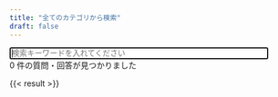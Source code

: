 ```yaml
---
title: "全てのカテゴリから検索"
draft: false
---
```

<input id = "query" onkeyup="location.replace('#' + this.value)" style="width: 90%;" autocomplete="off" autofocus placeholder="検索キーワードを入れてください" />

<div id = "result">
    <span id ="count">0</span> 件の質問・回答が見つかりました
</div>

<script>
    // 検索
    function search(query) {
        var count = 0;
        $(".card").each(function(i, elem) {
            var question = $(elem).find("span").text().toLowerCase();
            var answer = $(elem).find(".card-body").text().toLowerCase();
            if (query == "" || (question.indexOf(query) == -1 && answer.indexOf(query) == -1)) {
                $(elem).css("display", "none");
            } else {
                $(elem).css("display", "block");
                count++;
            }
        })
        $("#result #count").text(count);
    }
    // ハッシュフラグメントの値で検索を実行
    function searchWithHash() {
        const hash = decodeURI(location.hash.substring(1));
        search(hash);
        // 必要があれば input 要素の値を更新
        const queryElem = document.getElementById('query');
        if (queryElem.value !== hash) {
        queryElem.value = hash;
        }
    }
    // ハッシュフラグメント付きの URL でページを開いたときに検索
    window.addEventListener('DOMContentLoaded', searchWithHash);
    // ページ表示後にハッシュフラグメントが変化したら検索
    window.addEventListener('hashchange', searchWithHash);
</script>

{{< result >}}
